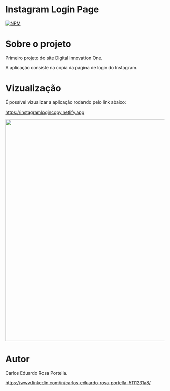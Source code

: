 # Instagram Login Page
[![NPM](https://img.shields.io/npm/l/react)](https://github.com/Carlos16071996/Instagram-login-Dio/blob/main/LICENSE) 

# Sobre o projeto

Primeiro projeto do site Digital Innovation One. 

A aplicação consiste na cópia da página de login do Instagram.

# Vizualização

É possível vizualizar a aplicação rodando pelo link abaixo:

https://instagramlogincopy.netlify.app

<div align="left">
<img src="https://user-images.githubusercontent.com/66968264/153597262-468225fd-5744-49ae-a1d4-ea0d6b9dd351.PNG" width="700px" />
</div>


# Autor

Carlos Eduardo Rosa Portella.

https://www.linkedin.com/in/carlos-eduardo-rosa-portella-5111231a8/
